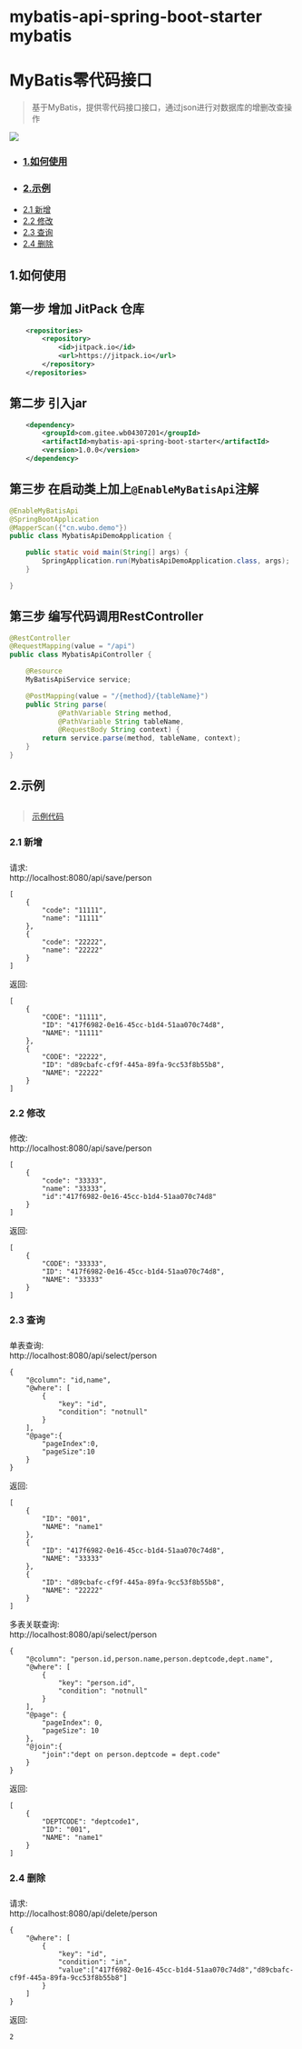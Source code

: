 # mybatis-api-spring-boot-starter mybatis
# MyBatis零代码接口

> 基于MyBatis，提供零代码接口接口，通过json进行对数据库的增删改查操作

[![](https://jitpack.io/v/com.gitee.wb04307201/mybatis-api-spring-boot-starter.svg)](https://jitpack.io/#com.gitee.wb04307201/mybatis-api-spring-boot-starter)

* ### [1.如何使用](#1)
* ### [2.示例](#2)
* [2.1 新增](#2.1)
* [2.2 修改](#2.2)
* [2.3 查询](#2.3)
* [2.4 删除](#2.4)

## <h2 id="1">1.如何使用<h2/>

## 第一步 增加 JitPack 仓库
```xml
    <repositories>
        <repository>
            <id>jitpack.io</id>
            <url>https://jitpack.io</url>
        </repository>
    </repositories>
```

## 第二步 引入jar
```xml
    <dependency>
        <groupId>com.gitee.wb04307201</groupId>
        <artifactId>mybatis-api-spring-boot-starter</artifactId>
        <version>1.0.0</version>
    </dependency>
```

## 第三步 在启动类上加上`@EnableMyBatisApi`注解

```java
@EnableMyBatisApi
@SpringBootApplication
@MapperScan({"cn.wubo.demo"})
public class MybatisApiDemoApplication {

    public static void main(String[] args) {
        SpringApplication.run(MybatisApiDemoApplication.class, args);
    }

}
```

## 第三步 编写代码调用RestController

```java
@RestController
@RequestMapping(value = "/api")
public class MybatisApiController {

    @Resource
    MyBatisApiService service;

    @PostMapping(value = "/{method}/{tableName}")
    public String parse(
            @PathVariable String method,
            @PathVariable String tableName,
            @RequestBody String context) {
        return service.parse(method, tableName, context);
    }
}

```

## <h2 id="2">2.示例<h2/>
> <a href="https://gitee.com/wb04307201/mybatis-api-demo">示例代码</a>

### <h3 id="2.1">2.1 新增<h3/>
请求:  
http://localhost:8080/api/save/person
<pre><code class="language-json">[
    {
        "code": "11111",
        "name": "11111"
    },
    {
        "code": "22222",
        "name": "22222"
    }
]
</code></pre>
返回:
<pre><code class="language-json">[
    {
        "CODE": "11111",
        "ID": "417f6982-0e16-45cc-b1d4-51aa070c74d8",
        "NAME": "11111"
    },
    {
        "CODE": "22222",
        "ID": "d89cbafc-cf9f-445a-89fa-9cc53f8b55b8",
        "NAME": "22222"
    }
]
</code></pre>
### <h3 id="2.2">2.2 修改<h3/>
修改:  
http://localhost:8080/api/save/person
<pre><code class="language-json">[
    {
        "code": "33333",
        "name": "33333",
        "id":"417f6982-0e16-45cc-b1d4-51aa070c74d8"
    }
]
</code></pre>
返回:
<pre><code class="language-json">[
    {
        "CODE": "33333",
        "ID": "417f6982-0e16-45cc-b1d4-51aa070c74d8",
        "NAME": "33333"
    }
]
</code></pre>
### <h3 id="2.3">2.3 查询<h3/>
单表查询:  
http://localhost:8080/api/select/person
<pre><code class="language-json">{
    "@column": "id,name",
    "@where": [
        {
            "key": "id",
            "condition": "notnull"
        }
    ],
    "@page":{
        "pageIndex":0,
        "pageSize":10
    }
}
</code></pre>
返回:
<pre><code class="language-json">[
    {
        "ID": "001",
        "NAME": "name1"
    },
    {
        "ID": "417f6982-0e16-45cc-b1d4-51aa070c74d8",
        "NAME": "33333"
    },
    {
        "ID": "d89cbafc-cf9f-445a-89fa-9cc53f8b55b8",
        "NAME": "22222"
    }
]
</code></pre>
多表关联查询:  
http://localhost:8080/api/select/person
<pre><code class="language-json">{
    "@column": "person.id,person.name,person.deptcode,dept.name",
    "@where": [
        {
            "key": "person.id",
            "condition": "notnull"
        }
    ],
    "@page": {
        "pageIndex": 0,
        "pageSize": 10
    },
    "@join":{
        "join":"dept on person.deptcode = dept.code"
    }
}
</code></pre>
返回:
<pre><code class="language-json">[
    {
        "DEPTCODE": "deptcode1",
        "ID": "001",
        "NAME": "name1"
    }
]
</code></pre>
### <h3 id="2.4">2.4 删除<h3/>
请求:  
http://localhost:8080/api/delete/person
<pre><code class="language-json">{
    "@where": [
        {
            "key": "id",
            "condition": "in",
            "value":["417f6982-0e16-45cc-b1d4-51aa070c74d8","d89cbafc-cf9f-445a-89fa-9cc53f8b55b8"]
        }
    ]
}
</code></pre>
返回:
<pre><code class="language-json">2
</code></pre>